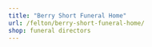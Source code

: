 ```yaml
---
title: "Berry Short Funeral Home"
url: /felton/berry-short-funeral-home/
shop: funeral directors
---
```

